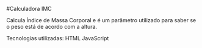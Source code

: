#Calculadora IMC 

Calcula Índice de Massa Corporal e é um parâmetro utilizado para saber se o peso está de acordo com a altura.

Tecnologias utilizadas:
HTML
JavaScript